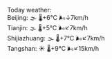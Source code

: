Today weather:  
Beijing: 🌫  🌡️+6°C 🌬️↓7km/h  
Tianjin: 🌫  🌡️+5°C 🌬️↙7km/h  
Shijiazhuang: 🌫  🌡️+7°C 🌬️↙7km/h  
Tangshan: ☀️ 🌡️+9°C 🌬️↙15km/h  
